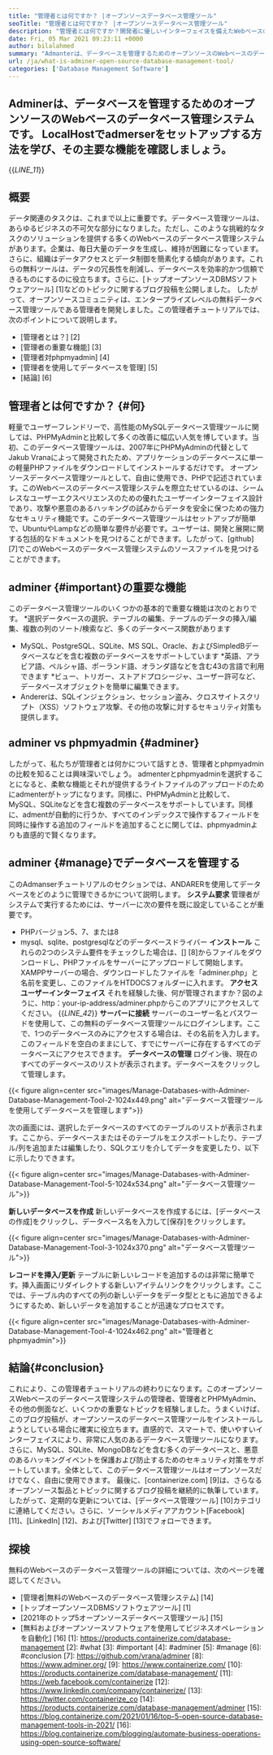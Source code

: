 ```yaml
---
title: "管理者とは何ですか？ |オープンソースデータベース管理ツール" 
seoTitle: "管理者とは何ですか？ |オープンソースデータベース管理ツール" 
description: "管理者とは何ですか？開発者に優しいインターフェイスを備えたWebベースのデータベース管理システム。オープンソース管理者でデータベースを管理する方法について説明しましょう。" 
date: Fri, 05 Mar 2021 09:23:11 +0000
author: bilalahmed
summary: "Admanterは、データベースを管理するためのオープンソースのWebベースのデータベース管理システムです。 LocalHostでadmerserをセットアップする方法を学び、その主要な機能を確認しましょう。" 
url: /ja/what-is-adminer-open-source-database-management-tool/
categories: ['Database Management Software']
---
```


## Adminerは、データベースを管理するためのオープンソースのWebベースのデータベース管理システムです。 LocalHostでadmerserをセットアップする方法を学び、その主要な機能を確認しましょう。
{{_LINE_11_}}

## 概要
データ関連のタスクは、これまで以上に重要です。データベース管理ツールは、あらゆるビジネスの不可欠な部分になりました。ただし、このような挑戦的なタスクのソリューションを提供する多くのWebベースのデータベース管理システムがあります。企業は、毎日大量のデータを生成し、維持が困難になっています。さらに、組織はデータアクセスとデータ制御を簡素化する傾向があります。これらの無料ツールは、データの冗長性を削減し、データベースを効率的かつ信頼できるものにするのに役立ちます。さらに、[トップオープンソースDBMSソフトウェアツール] [1]などのトピックに関するブログ投稿を公開しました。
したがって、オープンソースコミュニティは、エンタープライズレベルの無料データベース管理ツールである管理者を開発しました。この管理者チュートリアルでは、次のポイントについて説明します。
  * [管理者とは？] [2]
  * [管理者の重要な機能] [3]
  * [管理者対phpmyadmin] [4]
  * [管理者を使用してデータベースを管理] [5]
  * [結論] [6]

## 管理者とは何ですか？ {#何}
軽量でユーザーフレンドリーで、高性能のMySQLデータベース管理ツールに関しては、PHPMyAdminと比較して多くの改善に幅広い人気を博しています。当初、このデータベース管理ツールは、2007年にPHPMyAdminの代替としてJakub Vranaによって開発されたため、アプリケーションのデータベースに単一の軽量PHPファイルをダウンロードしてインストールするだけです。
オープンソースデータベース管理ツールとして、自由に使用でき、PHPで記述されています。このWebベースのデータベース管理システムを際立たせているのは、シームレスなユーザーエクスペリエンスのための優れたユーザーインターフェイス設計であり、攻撃や悪意のあるハッキングの試みからデータを安全に保つための強力なセキュリティ機能です。このデータベース管理ツールはセットアップが簡単で、UbuntuやLampなどの簡単な要件が必要です。ユーザーは、開発と展開に関する包括的なドキュメントを見つけることができます。したがって、[github] [7]でこのWebベースのデータベース管理システムのソースファイルを見つけることができます。

## adminer {#important}の重要な機能
このデータベース管理ツールのいくつかの基本的で重要な機能は次のとおりです。
  *選択データベースの選択、テーブルの編集、テーブルのデータの挿入/編集、複数の列のソート/検索など、多くのデータベース関数があります
  * MySQL、PostgreSQL、SQLite、MS SQL、Oracle、およびSimpledBデータベースなどを含む複数のデータベースをサポートしています
  *英語、アラビア語、ペルシャ語、ポーランド語、オランダ語などを含む43の言語で利用できます
  *ビュー、トリガー、ストアドプロシージャ、ユーザー許可など、データベースオブジェクトを簡単に編集できます。
  * Andererは、SQLインジェクション、セッション盗み、クロスサイトスクリプト（XSS）ソフトウェア攻撃、その他の攻撃に対するセキュリティ対策も提供します。

## adminer vs phpmyadmin {#adminer}
したがって、私たちが管理者とは何かについて話すとき、管理者とphpmyadminの比較を知ることは興味深いでしょう。 admenterとphpmyadminを選択することになると、柔軟な機能とそれが提供するライトファイルのアップロードのためにadmenterがトップになります。同様に、PHPMyAdminと比較して、MySQL、SQLiteなどを含む複数のデータベースをサポートしています。同様に、admentが自動的に行うか、すべてのインデックスで操作するフィールドを同時に操作する追加のフィールドを追加することに関しては、phpmyadminよりも直感的で賢くなります。

## adminer {#manage}でデータベースを管理する
このAdmanserチュートリアルのセクションでは、ANDARERを使用してデータベースをどのように管理できるかについて説明します。
**システム要求**
管理者がシステムで実行するためには、サーバーに次の要件を既に設定していることが重要です。
  * PHPバージョン5、7、または8
  * mysql、sqlite、postgresqlなどのデータベースドライバー
**インストール**
これらの2つのシステム要件をチェックした場合は、[] [8]からファイルをダウンロードし、PHPファイルをサーバーにアップロードして開始します。 XAMPPサーバーの場合、ダウンロードしたファイルを「adminer.php」と名前を変更し、このファイルをHTDOCSフォルダーに入れます。
**アクセスユーザーインターフェイス**
それを経験した後、何が管理されますか？図のように、http：your-ip-address/adminer.phpからこのアプリにアクセスしてください。
{{_LINE_42_}}
**サーバーに接続**
サーバーのユーザー名とパスワードを使用して、この無料のデータベース管理ツールにログインします。ここで、1つのデータベースのみにアクセスする場合は、その名前を入力します。このフィールドを空白のままにして、すでにサーバーに存在するすべてのデータベースにアクセスできます。
**データベースの管理**
ログイン後、現在のすべてのデータベースのリストが表示されます。データベースをクリックして管理します。

{{< figure align=center src="images/Manage-Databases-with-Adminer-Database-Management-Tool-2-1024x449.png" alt="データベース管理ツールを使用してデータベースを管理します">}}

次の画面には、選択したデータベースのすべてのテーブルのリストが表示されます。ここから、データベースまたはそのテーブルをエクスポートしたり、テーブル/列を追加または編集したり、SQLクエリを介してデータを変更したり、以下に示したりできます。

{{< figure align=center src="images/Manage-Databases-with-Adminer-Database-Management-Tool-5-1024x534.png" alt="データベース管理ツール">}}

**新しいデータベースを作成**
新しいデータベースを作成するには、[データベースの作成]をクリックし、データベース名を入力して[保存]をクリックします。

{{< figure align=center src="images/Manage-Databases-with-Adminer-Database-Management-Tool-3-1024x370.png" alt="データベース管理ツール">}}

**レコードを挿入/更新**
テーブルに新しいレコードを追加するのは非常に簡単です。挿入画面にリダイレクトする新しいアイテムリンクをクリックします。ここでは、テーブル内のすべての列の新しいデータをデータ型とともに追加できるようにするため、新しいデータを追加することが迅速なプロセスです。

{{< figure align=center src="images/Manage-Databases-with-Adminer-Database-Management-Tool-4-1024x462.png" alt="管理者とphpmyadmin">}}


## 結論{#conclusion}
これにより、この管理者チュートリアルの終わりになります。このオープンソースWebベースのデータベース管理システムの管理者、管理者とPHPMyAdmin、その他の側面など、いくつかの重要なトピックを経験しました。うまくいけば、このブログ投稿が、オープンソースのデータベース管理ツールをインストールしようとしている場合に確実に役立ちます。直感的で、スマートで、使いやすいインターフェイスにより、非常に人気のあるデータベース管理ツールになります。さらに、MySQL、SQLite、MongoDBなどを含む多くのデータベースと、悪意のあるハッキングイベントを保護および防止するためのセキュリティ対策をサポートしています。全体として、このデータベース管理ツールはオープンソースだけでなく、自由に使用できます。
最後に、[containerize.com] [9]は、さらなるオープンソース製品とトピックに関するブログ投稿を継続的に執筆しています。したがって、定期的な更新については、[データベース管理ツール] [10]カテゴリに連絡してください。さらに、ソーシャルメディアアカウント[Facebook] [11]、[LinkedIn] [12]、および[Twitter] [13]でフォローできます。

## 探検
無料のWebベースのデータベース管理ツールの詳細については、次のページを確認してください。
  * [管理者|無料のWebベースのデータベース管理システム] [14]
  * [トップオープンソースDBMSソフトウェアツール] [1]
  * [2021年のトップ5オープンソースデータベース管理ツール] [15]
  * [無料およびオープンソースソフトウェアを使用してビジネスオペレーションを自動化] [16]
[1]: https://products.containerize.com/database-management
[2]: #what
[3]: #important
[4]: #adminer
[5]: #manage
[6]: #conclusion
[7]: https://github.com/vrana/adminer
[8]: https://www.adminer.org/
[9]: https://www.containerize.com/
[10]: https://products.containerize.com/database-management/
[11]: https://web.facebook.com/containerize
[12]: https://www.linkedin.com/company/containerize/
[13]: https://twitter.com/containerize_co
[14]: https://products.containerize.com/database-management/adminer
[15]: https://blog.containerize.com/2021/01/16/top-5-open-source-database-management-tools-in-2021/
[16]: https://blog.containerize.com/blogging/automate-business-operations-using-open-source-software/
